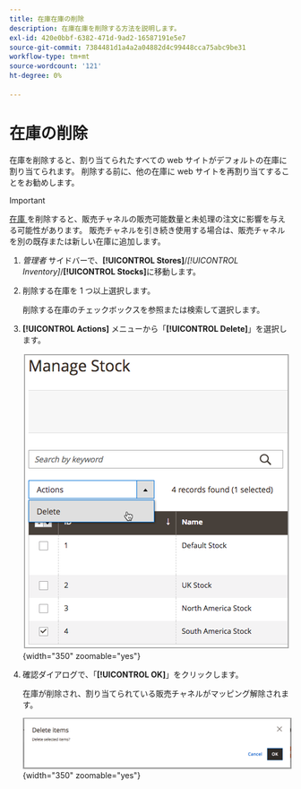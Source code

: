 ```yaml
---
title: 在庫在庫の削除
description: 在庫在庫を削除する方法を説明します。
exl-id: 420e0bbf-6382-471d-9ad2-16587191e5e7
source-git-commit: 7384481d1a4a2a04882d4c99448cca75abc9be31
workflow-type: tm+mt
source-wordcount: '121'
ht-degree: 0%

---
```


# 在庫の削除

在庫を削除すると、割り当てられたすべての web サイトがデフォルトの在庫に割り当てられます。 削除する前に、他の在庫に web サイトを再割り当てすることをお勧めします。

>[!IMPORTANT]
>
>[ 在庫 ](stocks-manage.md) を削除すると、販売チャネルの販売可能数量と未処理の注文に影響を与える可能性があります。 販売チャネルを引き続き使用する場合は、販売チャネルを別の既存または新しい在庫に追加します。

1. _管理者_ サイドバーで、**[!UICONTROL Stores]**/_[!UICONTROL Inventory]_/**[!UICONTROL Stocks]**&#x200B;に移動します。

1. 削除する在庫を 1 つ以上選択します。

   削除する在庫のチェックボックスを参照または検索して選択します。

1. **[!UICONTROL Actions]** メニューから「**[!UICONTROL Delete]**」を選択します。

   ![ アクションメニューから「削除」を選択 ](assets/inventory-stock-delete.png){width="350" zoomable="yes"}

1. 確認ダイアログで、「**[!UICONTROL OK]**」をクリックします。

   在庫が削除され、割り当てられている販売チャネルがマッピング解除されます。

   ![ 在庫削除の検証メッセージ ](assets/inventory-stock-delete-confirm.png){width="350" zoomable="yes"}
